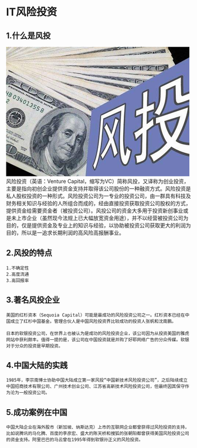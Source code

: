 # IT风险投资

## 1.什么是风投

![](images/21.jpg)
    风险投资（英语：Venture Capital，缩写为VC）简称风投，又译称为创业投资，主要是指向初创企业提供资金支持并取得该公司股份的一种融资方式。风险投资是私人股权投资的一种形式。风险投资公司为一专业的投资公司，由一群具有科技及财务相关知识与经验的人所组合而成的，经由直接投资获取投资公司股权的方式，提供资金给需要资金者（被投资公司）。风投公司的资金大多用于投资新创事业或是未上市企业（虽然现今法规上已大幅放宽资金用途），并不以经营被投资公司为目的，仅是提供资金及专业上的知识与经验，以协助被投资公司获取更大的利润为目的，所以是一追求长期利润的高风险高报酬事业。

## 2.风投的特点

    1.不确定性
    2.高度流通
    3.高回报率

## 3.著名风投企业

    美国的红杉资本（Sequoia Capital）可能是最成功的风险投资公司之一。红杉资本已经在中国成立了红杉中国基金。管理合伙人是中国风险投资界比较成功的投资人张帆和沈南鹏。
    
    日本的软银投资公司，在世界上也被认为是成功的风险投资企业，该公司因为从投资美国的雅虎网站中获利颇丰。值得一提的是，该公司在中国投资就是并购了好耶网络广告的分众传媒。软银对于分众的投资是早期投资。

## 4.中国大陆的实践

    1985年，李宗南博士协助中国大陆成立第一家风投“中国新技术风险投资公司”，之后陆续成立中国招商技术有限公司、广州技术创业公司、江苏省高新技术风险投资公司，但最终因其保守作为沦为一般投资公司。

## 5.成功案例在中国

    中国大陆企业在海外股市（新加坡、纳斯达克）上市的互联网企业都曾获得过风险投资的支持，比如说腾讯的马化腾、百度的李彦宏、盛大的陈天桥和搜狐的张朝阳都曾获得美国风险投资公司的资金支持。阿里巴巴的马云曾在1995年得到软银孙正义的风险投资。

